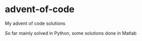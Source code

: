 # advent-of-code
My advent of code solutions

So far mainly solved in Python, some solutions done in Matlab